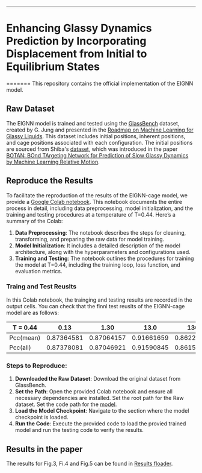 
---

# Enhancing Glassy Dynamics Prediction by Incorporating Displacement from Initial to Equilibrium States
=======
This repository contains the official implementation of the EIGNN model.


## Raw Dataset

The EIGNN model is trained and tested using the [GlassBench](https://doi.org/10.5281/zenodo.10118191) dataset, created by G. Jung and presented in the [Roadmap on Machine Learning for Glassy Liquids](https://arxiv.org/abs/2311.14752). This dataset includes initial positions, inherent positions, and cage positions associated with each configuration. The initial positions are sourced from Shiba's [dataset](https://ipomoea-www.cc.u-tokyo.ac.jp/i29002/botan/public_dataset.tar.gz), which was introduced in the paper [BOTAN: BOnd TArgeting Network for Prediction of Slow Glassy Dynamics by Machine Learning Relative Motion](https://pubs.aip.org/aip/jcp/article/158/8/084503/2868947/BOTAN-BOnd-TArgeting-Network-for-prediction-of).

## Reproduce the Results

To facilitate the reproduction of the results of the EIGNN-cage model, we provide a [Google Colab notebook](https://github.com/xjiang-hnu/EIGNN/blob/main/Training%20and%20Test%20with%20EIGNN_Cage.ipynb). This notebook documents the entire process in detail, including data preprocessing, model initialization, and the training and testing procedures at a temperature of T=0.44. Here’s a summary of the Colab:

1. **Data Preprocessing**: The notebook describes the steps for cleaning, transforming, and preparing the raw data for model training.
2. **Model Initialization**: It includes a detailed description of the model architecture, along with the hyperparameters and configurations used.
3. **Training and Testing**: The notebook outlines the procedures for training the model at T=0.44, including the training loop, loss function, and evaluation metrics.
### Traing and Test Reuslts
In this Colab notebook, the trainging and testing results are recorded in the output cells. You can check that the finnl test reuslts of the EIGNN-cage model are as follows:


| T = 0.44 |  0.13   | 1.30     | 13.0    | 130     | 412    | 1300      | 4120     | 13 000      | 41 200      | 130 000    |
|----------------|-------------------|-------------------|-------------------|-------------------|-------------------|-------------------|-------------------|-------------------|-------------------|--------------------|
| Pcc(mean)           | 0.87364581        | 0.87064157        | 0.91661659        | 0.86220094        | 0.84399332        | 0.8393544         | 0.82280353        | 0.75662464        | 0.58931166        | 0.30577556         |
| Pcc(all)          | 0.87378081        | 0.87046921        | 0.91590845        | 0.86153974        | 0.84486262        | 0.8401456         | 0.8226806         | 0.74941987        | 0.55762555        | 0.29931875         |
### Steps to Reproduce:

1. **Downloaded the Raw Dataset**: Download the original dataset from GlassBench.  
2. **Set the Path**: Open the provided Colab notebook and ensure all necessary dependencies are installed. Set the root path for the Raw dataset. Set the code path for the [model](https://github.com/xjiang-hnu/EIGNN/tree/main/model).
3. **Load the Model Checkpoint**: Navigate to the section where the model checkpoint is loaded.
4. **Run the Code**: Execute the provided code to load the provied trained model and run the testing code to verify the results.

## Results in the paper 

The results for Fig.3, Fi.4 and Fig.5 can be found in [Results floader](https://github.com/xjiang-hnu/EIGNN/tree/main/results).
